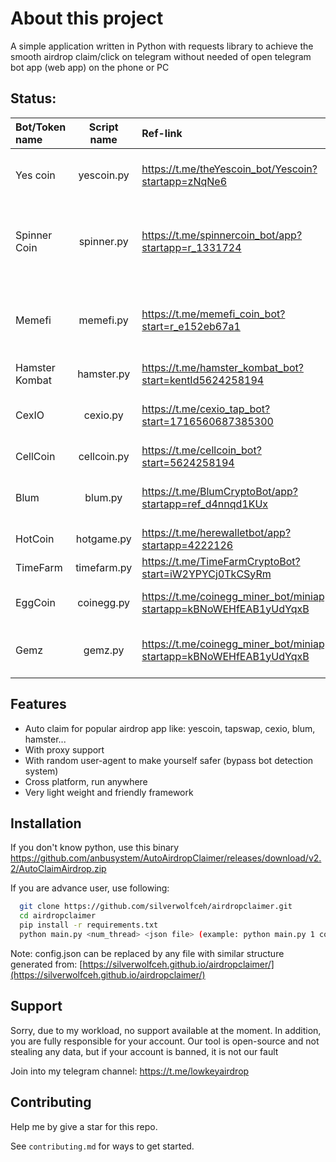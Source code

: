 
# About this project

A simple application written in Python with requests library to achieve the smooth airdrop claim/click on telegram without needed of open telegram bot app (web app) on the phone or PC


## Status:
| Bot/Token name  | Script name  | Ref-link | Status | Function |
| :------------ |:---------------:| :-----| -----: | :----- |
| Yes coin      | yescoin.py | https://t.me/theYescoin_bot/Yescoin?startapp=zNqNe6 |  Working | Login, claim, use boost energy |
| Spinner Coin      | spinner.py | https://t.me/spinnercoin_bot/app?startapp=r_1331724 |  Working | Login, spin, upgrade, use boost, open box |
| Memefi      | memefi.py | https://t.me/memefi_coin_bot?start=r_e152eb67a1 |  Working | Login, click, re-charge energy (required clean IP) |
| Hamster Kombat      | hamster.py | https://t.me/hamster_kombat_bot?start=kentId5624258194  |  Working | claim and boost |
| CexIO      | cexio.py | https://t.me/cexio_tap_bot?start=1716560687385300 |  Working | Tap, get farm, get referal, start farm |
| CellCoin      | cellcoin.py | https://t.me/cellcoin_bot?start=5624258194 |  Working | Claim, Tap |
| Blum      | blum.py | https://t.me/BlumCryptoBot/app?startapp=ref_d4nnqd1KUx |  Working | Claim, hacking game (disabled) |
| HotCoin      | hotgame.py | https://t.me/herewalletbot/app?startapp=4222126 |  Working | Claim |
| TimeFarm      | timefarm.py | https://t.me/TimeFarmCryptoBot?start=iW2YPYCj0TkCSyRm |  Working | Claim, start farm |
| EggCoin      | coinegg.py | https://t.me/coinegg_miner_bot/miniapp?startapp=kBNoWEHfEAB1yUdYqxB |  Working | Login, claim egg and usdt |
| Gemz      | gemz.py | https://t.me/coinegg_miner_bot/miniapp?startapp=kBNoWEHfEAB1yUdYqxB |  Working | Login, tap, use boost energy |


## Features

- Auto claim for popular airdrop app like: yescoin, tapswap, cexio, blum, hamster...
- With proxy support
- With random user-agent to make yourself safer (bypass bot detection system)
- Cross platform, run anywhere 
- Very light weight and friendly framework


## Installation
If you don't know python, use this binary https://github.com/anbusystem/AutoAirdropClaimer/releases/download/v2.2/AutoClaimAirdrop.zip

If you are advance user, use following:
```bash
  git clone https://github.com/silverwolfceh/airdropclaimer.git
  cd airdropclaimer
  pip install -r requirements.txt
  python main.py <num_thread> <json file> (example: python main.py 1 config.json)
```

Note: config.json can be replaced by any file with similar structure generated from: [https://silverwolfceh.github.io/airdropclaimer/](https://silverwolfceh.github.io/airdropclaimer/)

## Support

Sorry, due to my workload, no support available at the moment. In addition, you are fully responsible for your account. Our tool is open-source and not stealing any data, but if your account is banned, it is not our fault

Join into my telegram channel: https://t.me/lowkeyairdrop

## Contributing
Help me by give a star for this repo.

See `contributing.md` for ways to get started.
